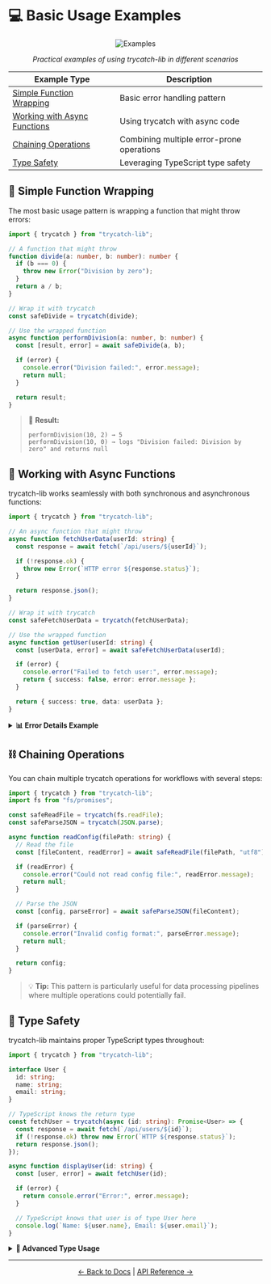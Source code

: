 # 💻 Basic Usage Examples

<div align="center">

![Examples](https://img.shields.io/badge/Examples-Code-brightgreen?style=for-the-badge)

_Practical examples of using trycatch-lib in different scenarios_

</div>

<div align="center">

| Example Type                                                  | Description                               |
| ------------------------------------------------------------- | ----------------------------------------- |
| [Simple Function Wrapping](#simple-function-wrapping)         | Basic error handling pattern              |
| [Working with Async Functions](#working-with-async-functions) | Using trycatch with async code            |
| [Chaining Operations](#chaining-operations)                   | Combining multiple error-prone operations |
| [Type Safety](#type-safety)                                   | Leveraging TypeScript type safety         |

</div>

## 🧩 Simple Function Wrapping

The most basic usage pattern is wrapping a function that might throw errors:

```typescript
import { trycatch } from "trycatch-lib";

// A function that might throw
function divide(a: number, b: number): number {
  if (b === 0) {
    throw new Error("Division by zero");
  }
  return a / b;
}

// Wrap it with trycatch
const safeDivide = trycatch(divide);

// Use the wrapped function
async function performDivision(a: number, b: number) {
  const [result, error] = await safeDivide(a, b);

  if (error) {
    console.error("Division failed:", error.message);
    return null;
  }

  return result;
}
```

> 🧮 **Result:**
>
> ```
> performDivision(10, 2) → 5
> performDivision(10, 0) → logs "Division failed: Division by zero" and returns null
> ```

## 🔄 Working with Async Functions

trycatch-lib works seamlessly with both synchronous and asynchronous functions:

```typescript
import { trycatch } from "trycatch-lib";

// An async function that might throw
async function fetchUserData(userId: string) {
  const response = await fetch(`/api/users/${userId}`);

  if (!response.ok) {
    throw new Error(`HTTP error ${response.status}`);
  }

  return response.json();
}

// Wrap it with trycatch
const safeFetchUserData = trycatch(fetchUserData);

// Use the wrapped function
async function getUser(userId: string) {
  const [userData, error] = await safeFetchUserData(userId);

  if (error) {
    console.error("Failed to fetch user:", error.message);
    return { success: false, error: error.message };
  }

  return { success: true, data: userData };
}
```

<details>
<summary><b>📊 Error Details Example</b></summary>
<br>

```typescript
async function getUserWithErrorDetails(userId: string) {
  const [userData, error] = await safeFetchUserData(userId);

  if (error) {
    // Detailed error information
    console.error("Error message:", error.message);
    console.error(
      "Error occurred at:",
      new Date(error.timestamp).toLocaleString(),
    );
    console.error("Original error:", error.originalError);

    // Network error specific handling
    if (error.isOriginalInstanceOf(TypeError)) {
      return { success: false, error: "NETWORK_ERROR" };
    }

    return { success: false, error: "FETCH_ERROR" };
  }

  return { success: true, data: userData };
}
```

</details>

## ⛓️ Chaining Operations

You can chain multiple trycatch operations for workflows with several steps:

```typescript
import { trycatch } from "trycatch-lib";
import fs from "fs/promises";

const safeReadFile = trycatch(fs.readFile);
const safeParseJSON = trycatch(JSON.parse);

async function readConfig(filePath: string) {
  // Read the file
  const [fileContent, readError] = await safeReadFile(filePath, "utf8");

  if (readError) {
    console.error("Could not read config file:", readError.message);
    return null;
  }

  // Parse the JSON
  const [config, parseError] = await safeParseJSON(fileContent);

  if (parseError) {
    console.error("Invalid config format:", parseError.message);
    return null;
  }

  return config;
}
```

> 💡 **Tip:** This pattern is particularly useful for data processing pipelines where multiple operations could potentially fail.

## 🔐 Type Safety

trycatch-lib maintains proper TypeScript types throughout:

```typescript
import { trycatch } from "trycatch-lib";

interface User {
  id: string;
  name: string;
  email: string;
}

// TypeScript knows the return type
const fetchUser = trycatch(async (id: string): Promise<User> => {
  const response = await fetch(`/api/users/${id}`);
  if (!response.ok) throw new Error(`HTTP ${response.status}`);
  return response.json();
});

async function displayUser(id: string) {
  const [user, error] = await fetchUser(id);

  if (error) {
    return console.error("Error:", error.message);
  }

  // TypeScript knows that user is of type User here
  console.log(`Name: ${user.name}, Email: ${user.email}`);
}
```

<details>
<summary><b>🧪 Advanced Type Usage</b></summary>
<br>

```typescript
import { trycatch, TryCatchResult } from "trycatch-lib";

// Generic helper function to process results
function handleResult<T>(
  result: TryCatchResult<T>,
  successHandler: (data: T) => void,
  errorHandler: (error: string) => void,
): void {
  const [data, error] = result;

  if (error) {
    errorHandler(error.message);
    return;
  }

  // TypeScript enforces that data is of type T here
  successHandler(data);
}

// Usage
async function example() {
  const safeFetch = trycatch(fetch);
  const result = await safeFetch("/api/data");

  handleResult(
    result,
    (response) => console.log("Status:", response.status),
    (errorMsg) => console.error("Error:", errorMsg),
  );
}
```

</details>

---

<div align="center">

[← Back to Docs](../README.md) | [API Reference →](../api/README.md)

</div>
